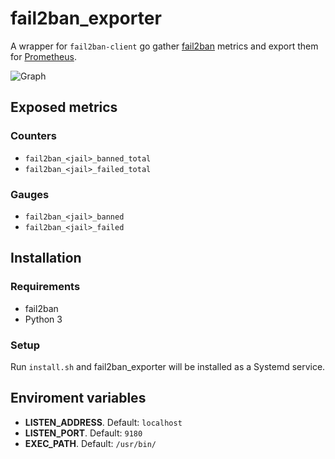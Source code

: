 # fail2ban_exporter
A wrapper for `fail2ban-client` go gather
[fail2ban](https://www.fail2ban.org/wiki/index.php/Main_Page) metrics and export
them for [Prometheus](https://prometheus.io/).

![Graph](example.PNG "graph")

## Exposed metrics

### Counters

- `fail2ban_<jail>_banned_total`
- `fail2ban_<jail>_failed_total`

### Gauges

- `fail2ban_<jail>_banned`
- `fail2ban_<jail>_failed`

## Installation
### Requirements
- fail2ban
- Python 3

### Setup
Run `install.sh` and fail2ban_exporter will be installed as a Systemd service.

## Enviroment variables
- **LISTEN_ADDRESS**. Default: `localhost`
- **LISTEN_PORT**. Default: `9180`
- **EXEC_PATH**. Default: `/usr/bin/`
